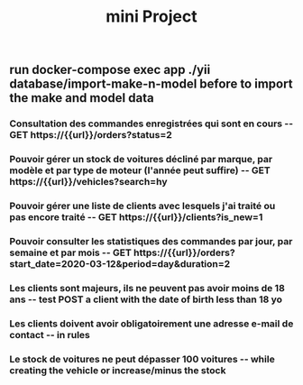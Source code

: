 <p align="center">
    <h1 align="center">mini Project</h1>
    <br>
</p>

## run docker-compose exec app ./yii database/import-make-n-model before to import the make and model data

### Consultation des commandes enregistrées qui sont en cours -- GET https://{{url}}/orders?status=2

### Pouvoir gérer un stock de voitures décliné par marque, par modèle et par type de moteur (l'année peut suffire) -- GET https://{{url}}/vehicles?search=hy

### Pouvoir gérer une liste de clients avec lesquels j'ai traité ou pas encore traité -- GET https://{{url}}/clients?is_new=1

### Pouvoir consulter les statistiques des commandes par jour, par semaine et par mois -- GET https://{{url}}/orders?start_date=2020-03-12&period=day&duration=2

### Les clients sont majeurs, ils ne peuvent pas avoir moins de 18 ans -- test POST a client with the date of birth less than 18 yo

### Les clients doivent avoir obligatoirement une adresse e-mail de contact -- in rules

### Le stock de voitures ne peut dépasser 100 voitures -- while creating the vehicle or increase/minus the stock 

